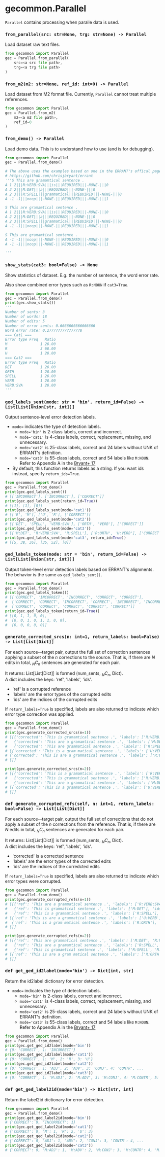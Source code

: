 # gecommon.Parallel

`Parallel` contains processing when paralle data is used.

### `from_parallel(src: str=None, trg: str=None) -> Parallel`

Load dataset raw text files.
```python
from gecommon import Parallel
gec = Parallel.from_parallel(
    src=<a src file path>,
    trg=<a trg file path>
)
```

### `from_m2(m2: str=None, ref_id: int=0) -> Parallel`

Load dataset from M2 format file. Currently, `Parallel` cannot treat multiple references.

```python
from gecommon import Parallel
gec = Parallel.from_m2(
    m2=<a m2 file path>,
    ref_id=0
)
```

### `from_demo() -> Parallel`

Load demo data. This is to understand how to use (and is for debugging).
```python
from gecommon import Parallel
gec = Parallel.from_demo()

# The above uses the examples based on one in the ERRANT's offical page.
# https://github.com/chrisjbryant/errant
'''S This are gramamtical sentence .
A 1 2|||R:VERB:SVA|||is|||REQUIRED|||-NONE-|||0
A 2 2|||M:DET|||a|||REQUIRED|||-NONE-|||0
A 2 3|||R:SPELL|||grammatical|||REQUIRED|||-NONE-|||0
A -1 -1|||noop|||-NONE-|||REQUIRED|||-NONE-|||1

S This are gramamtical sentence .
A 1 2|||R:VERB:SVA|||is|||REQUIRED|||-NONE-|||0
A 2 2|||M:DET|||a|||REQUIRED|||-NONE-|||0
A 2 3|||R:SPELL|||grammatical|||REQUIRED|||-NONE-|||0
A -1 -1|||noop|||-NONE-|||REQUIRED|||-NONE-|||1

S This are gramamtical sentence .
A -1 -1|||noop|||-NONE-|||REQUIRED|||-NONE-|||0
A -1 -1|||noop|||-NONE-|||REQUIRED|||-NONE-|||1

'''
```

### `show_stats(cat3: bool=False) -> None`
Show statistics of dataset. E.g. the number of sentence, the word error rate.

Also show combined error types such as `R:NOUN` if `cat3=True`.

```python
from gecommon import Parallel
gec = Parallel.from_demo()
print(gec.show_stats())
'''
Number of sents: 3
Number of words: 18
Number of edits: 5
Number of error sents: 0.6666666666666666
Word error rate: 0.2777777777777778
=== Cat1 ===
Error type Freq   Ratio
M               1 20.00
R               3 60.00
U               1 20.00
=== Cat2 ===
Error type Freq   Ratio
DET             1 20.00
ORTH            1 20.00
SPELL           1 20.00
VERB            1 20.00
VERB:SVA        1 20.00
'''
```

### `ged_labels_sent(mode: str = 'bin', return_id=False) -> List[List[Union[str, int]]]`

Output sentence-level error detection labels.

- `mode=` indicates the type of detection labels.
    - `mode='bin'` is 2-class labels, correct and incorrect.
    - `mode='cat1'` is 4-class labels, correct, replacement, missing, and unnecessary.
    - `mode='cat2'` is 25-class labels, correct and 24 labels without UNK of ERRANT's definition.
    - `mode='cat3'` is 55-class labels, correct and 54 labels like `M:NOUN`. Refer to Appendix A in the [Bryant+ 17](https://aclanthology.org/P17-1074.pdf)
- By default, this function returns labels as a string. If you want ids instead,  specify `return_ids=True`.

```python
from gecommon import Parallel
gec = Parallel.from_demo()
print(gec.ged_labels_sent()) 
# [['INCORRECT'], ['INCORRECT'], ['CORRECT']]
print(gec.ged_labels_sent(return_id=True))
# [[1], [1], [0]] 
print(gec.ged_labels_sent(mode='cat1'))
# [['R', 'M'], ['U', 'R'], ['CORRECT']]
print(gec.ged_labels_sent(mode='cat2'))
# [['DET', 'SPELL', 'VERB:SVA'], ['ORTH', 'VERB'], ['CORRECT']]
print(gec.ged_labels_sent(mode='cat3'))
# [['M:DET', 'R:VERB:SVA', 'R:SPELL'], ['R:ORTH', 'U:VERB'], ['CORRECT']]
print(gec.ged_labels_sent(mode='cat3', return_id=True))
# [[5, 38, 36], [35, 52], [0]]
```

### `ged_labels_token(mode: str = 'bin', return_id=False) -> List[List[Union[str, int]]]`
Output token-level error detection labels based on ERRANT's alignments.
The behavior is the same as `ged_labels_sent()`.

```python
from gecommon import Parallel
gec = Parallel.from_demo()
print(gec.ged_labels_token())
# [['CORRECT', 'INCORRECT', 'INCORRECT', 'CORRECT', 'CORRECT'],
#  ['CORRECT', 'CORRECT', 'INCORRECT', 'CORRECT', 'INCORRECT', 'INCORRECT', 'CORRECT', 'CORRECT'],
#  ['CORRECT', 'CORRECT', 'CORRECT', 'CORRECT', 'CORRECT']]
print(gec.ged_labels_token(return_id=True))
# [[0, 1, 1, 0, 0],
#  [0, 0, 1, 0, 1, 1, 0, 0],
#  [0, 0, 0, 0, 0]]
```

### `generate_corrected_srcs(n: int=1, return_labels: bool=False) -> List[List[Dict]]`

For each source--target pair, output the full set of correction sentences applying a subset of the $n$ corrections to the source. That is, if there are $N$ edits in total, ${}_N C_n$ sentences are generated for each pair.  

It returns: List[List[Dict]] is formed (num_sents, ${}_N C_n$, Dict).  
A dict includes the keys: 'ref', 'labels', 'ids'. 
- 'ref' is a corrupted reference
- 'labels' are the error types of the corrupted edits
- 'ids' are the indices of the corrupted edits

If `return_labels=True` is specified, labels are also returned to indicate which error type correction was applied.
```python
from gecommon import Parallel
gec = Parallel.from_demo()
print(gec.generate_corrected_srcs(n=1))
# [[{'corrected': 'This is gramamtical sentence .', 'labels': ['R:VERB:SVA'], 'ids': [0]},
#   {'corrected': 'This are a gramamtical sentence .', 'labels': ['M:DET'], 'ids': [1]},
#   {'corrected': 'This are grammatical sentence .', 'labels': ['R:SPELL'], 'ids': [2]}],
# [{'corrected': 'This is a gram matical sentence .', 'labels': ['U:VERB'], 'ids': [0]},
# {'corrected': 'This is are a grammatical sentence .', 'labels': ['R:ORTH'], 'ids': [1]}],
# []]

print(gec.generate_corrected_srcs(n=2))
# [[{'corrected': 'This is a gramamtical sentence .', 'labels': ['R:VERB:SVA', 'M:DET'], 'ids': [0, 1]},
#   {'corrected': 'This is grammatical sentence .', 'labels': ['R:VERB:SVA', 'R:SPELL'], 'ids': [0, 2]},
#   {'corrected': 'This are a grammatical sentence .', 'labels': ['M:DET', 'R:SPELL'], 'ids': [1, 2]}], 
# [{'corrected': 'This is a grammatical sentence .', 'labels': ['U:VERB', 'R:ORTH'], 'ids': [0, 1]}],
# []]
```

### `def generate_corrupted_refs(self, n: int=1, return_labels: bool=False) -> List[List[Dict]]`
For each source--target pair, output the full set of corrections that do not apply a subset of the $n$ corrections from the reference. That is, if there are $N$ edits in total, ${}_N C_n$ sentences are generated for each pair.  

It returns: List[List[Dict]] is formed (num_sents, ${}_N C_n$, Dict).  
A dict includes the keys: 'ref', 'labels', 'ids'. 
- 'corrected' is a corrected sentence
- 'labels' are the error types of the corrected edits
- 'ids' are the indices of the corredcted edits

If `return_labels=True` is specified, labels are also returned to indicate which error types were corrupted.
```python
from gecommon import Parallel
gec = Parallel.from_demo()
print(gec.generate_corrupted_refs(n=1))
# [[{'ref': 'This are a grammatical sentence .', 'labels': ['R:VERB:SVA'], 'ids': [0]},
#   {'ref': 'This is grammatical sentence .', 'labels': ['M:DET'], 'ids': [1]},
#   {'ref': 'This is a gramamtical sentence .', 'labels': ['R:SPELL'], 'ids': [2]}],
# [{'ref': 'This is are a grammatical sentence .', 'labels': ['U:VERB'], 'ids': [0]},
#  {'ref': 'This is a gram matical sentence .', 'labels': ['R:ORTH'], 'ids': [1]}],
# []]

print(gec.generate_corrupted_refs(n=2))
# [[{'ref': 'This are grammatical sentence .', 'labels': ['M:DET', 'R:VERB:SVA'], 'ids': [0, 1]},
#   {'ref': 'This are a gramamtical sentence .', 'labels': ['R:SPELL', 'R:VERB:SVA'], 'ids': [0, 2]},
#   {'ref': 'This is gramamtical sentence .', 'labels': ['R:SPELL', 'M:DET'], 'ids': [1, 2]}],
# [{'ref': 'This is are a gram matical sentence .', 'labels': ['R:ORTH', 'U:VERB'], 'ids': [0, 1]}],
# []]
```

### `def get_ged_id2label(mode='bin') -> Dict[int, str]`
Return the id2label dictionary for error detection.

- `mode=` indicates the type of detection labels.
    - `mode='bin'` is 2-class labels, correct and incorrect.
    - `mode='cat1'` is 4-class labels, correct, replacement, missing, and unnecessary.
    - `mode='cat2'` is 25-class labels, correct and 24 labels without UNK of ERRANT's definition.
    - `mode='cat3'` is 55-class labels, correct and 54 labels like `M:NOUN`. Refer to Appendix A in the [Bryant+ 17](https://aclanthology.org/P17-1074.pdf)

```python
from gecommon import Parallel
gec = Parallel.from_demo()
print(gec.get_ged_id2label(mode='bin'))
# {0: 'CORRECT', 1: 'INCORRECT'}
print(gec.get_ged_id2label(mode='cat1'))
# {0: 'CORRECT', 1: 'M', 2: 'R', 3: 'U'}
print(gec.get_ged_id2label(mode='cat2'))
# {0: 'CORRECT', 1: 'ADJ', 2: 'ADV', 3: 'CONJ', 4: 'CONTR', ...
print(gec.get_ged_id2label(mode='cat3'))
# {0: 'CORRECT', 1: 'M:ADJ', 2: 'M:ADV', 3: 'M:CONJ', 4: 'M:CONTR', 5: 'M:DET', ... 
```

### `def get_ged_label2id(mode='bin') -> Dict[str, int]`
Return the label2id dictionary for error detection.

```python
from gecommon import Parallel
gec = Parallel.from_demo()
print(gec.get_ged_label2id(mode='bin'))
# {'CORRECT': 0, 'INCORRECT': 1}
print(gec.get_ged_label2id(mode='cat1'))
# {'CORRECT': 0, 'M': 1, 'R': 2, 'U': 3}
print(gec.get_ged_label2id(mode='cat2'))
# {'CORRECT': 0, 'ADJ': 1, 'ADV': 2, 'CONJ': 3, 'CONTR': 4, ...
print(gec.get_ged_label2id(mode='cat3'))
# {'CORRECT': 0, 'M:ADJ': 1, 'M:ADV': 2, 'M:CONJ': 3, 'M:CONTR': 4, 'M:DET': 5, ...
```

